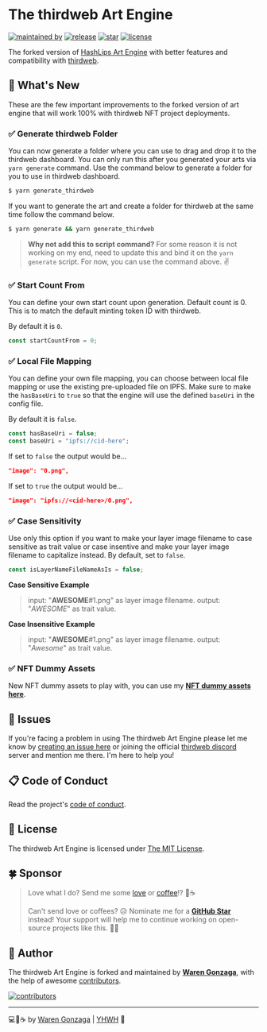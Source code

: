 # The thirdweb Art Engine

[![maintained by](https://img.shields.io/badge/maintained%20by-Waren%20Gonzaga-blue.svg?longCache=true&style=flat-square)](https://github.com/warengonzaga) [![release](https://img.shields.io/github/release/warengonzaga/thirdweb-art-engine.svg?style=flat-square)](https://github.com/warengonzaga/thirdweb-art-engine/releases) [![star](https://img.shields.io/github/stars/warengonzaga/thirdweb-art-engine.svg?style=flat-square)](https://github.com/warengonzaga/thirdweb-art-engine/stargazers) [![license](https://img.shields.io/github/license/warengonzaga/thirdweb-art-engine.svg?style=flat-square)](https://github.com/warengonzaga/thirdweb-art-engine/blob/main/license)

The forked version of [HashLips Art Engine](https://github.com/HashLips/hashlips_art_engine) with better features and compatibility with [thirdweb](https://thirdweb.com).

## 🤔 What's New

These are the few important improvements to the forked version of art engine that will work 100% with thirdweb NFT project deployments.

### ✅ Generate thirdweb Folder

You can now generate a folder where you can use to drag and drop it to the thirdweb dashboard. You can only run this after you generated your arts via `yarn generate` command. Use the command below to generate a folder for you to use in thirdweb dashboard.

```bash
$ yarn generate_thirdweb
```

If you want to generate the art and create a folder for thirdweb at the same time follow the command below.

```bash
$ yarn generate && yarn generate_thirdweb
```

> **Why not add this to script command?**
> For some reason it is not working on my end, need to update this and bind it on the `yarn generate` script.
> For now, you can use the command above. ✌️

### ✅ Start Count From

You can define your own start count upon generation. Default count is 0. This is to match the default minting token ID with thirdweb.

By default it is `0`.

```js
const startCountFrom = 0;
```

### ✅ Local File Mapping

You can define your own file mapping, you can choose between local file mapping or use the existing pre-uploaded file on IPFS. Make sure to make the `hasBaseUri` to `true` so that the engine will use the defined `baseUri` in the config file.

By default it is `false`.

```js
const hasBaseUri = false;
const baseUri = "ipfs://cid-here";
```

If set to `false` the output would be...

```json
"image": "0.png",
```

If set to `true` the output would be...

```json
"image": "ipfs://<cid-here>/0.png",
```

### ✅ Case Sensitivity

Use only this option if you want to make your layer image filename to case sensitive as trait value or case insentive and make your layer image filename to capitalize instead. By default, set to `false`.

```js
const isLayerNameFileNameAsIs = false;
```

**Case Sensitive Example**
> input: "**AWESOME**#1.png" as layer image filename.
> output: "_AWESOME_" as trait value.

**Case Insensitive Example**
> input: "**AWESOME**#1.png" as layer image filename.
> output: "_Awesome_" as trait value.

### ✅ NFT Dummy Assets

New NFT dummy assets to play with, you can use my **[NFT dummy assets here](https://github.com/warengonzaga/nft-dummy-assets)**.

## 🐛 Issues

If you're facing a problem in using The thirdweb Art Engine please let me know by [creating an issue here](https://github.com/warengonzaga/thirdweb-art-engine/issues/new) or joining the official [thirdweb discord](https://discord.gg/thirdweb) server and mention me there. I'm here to help you!

## 📋 Code of Conduct

Read the project's [code of conduct](./code_of_conduct.md).

## 📃 License

The thirdweb Art Engine is licensed under [The MIT License](https://opensource.org/licenses/MIT).

## 🍀 Sponsor

> Love what I do? Send me some [love](https://github.com/sponsors/warengonzaga) or [coffee](https://buymeacoff.ee/warengonzaga)!? 💖☕
>
> Can't send love or coffees? 😥 Nominate me for a **[GitHub Star](https://stars.github.com/nominate)** instead!
> Your support will help me to continue working on open-source projects like this. 🙏😇

## 📝 Author

The thirdweb Art Engine is forked and maintained by **[Waren Gonzaga](https://github.com/warengonzaga)**, with the help of awesome [contributors](https://github.com/warengonzaga/thirdweb-art-engine/graphs/contributors).

[![contributors](https://contrib.rocks/image?repo=warengonzaga/thirdweb-art-engine)](https://github.com/warengonzaga/thirdweb-art-engine/graphs/contributors)

---

💻💖☕ by [Waren Gonzaga](https://warengonzaga.com) | [YHWH](https://youtu.be/HHrxS4diLew?t=44) 🙏